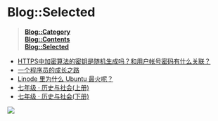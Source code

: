 # Blog::Selected
> **[Blog::Category](/blog/category/)**  
> **[Blog::Contents](/blog/contents)**  
> **[Blog::Selected](/blog/)**

* [HTTPS中加密算法的密钥是随机生成吗？和用户帐号密码有什么关联？](2019/yV0Mes7HLjnFfZeR)
* [一个程序员的成长之路](2019/MgXZH4Scw6Lckg9C)
* [Linode 里为什么 Ubuntu 最火呢？](2019/nlVS8t83aWpb1X3F)
* [七年级 · 历史与社会(上册)](2019/dphjWD2ClYM7TOAK)
* [七年级 · 历史与社会(下册)](2019/Q0pYpZeNhOi0Wm5v)

![](https://ww2.sinaimg.cn/large/005BYqpgly1g01dwo3j72j308c01o080.jpg)

<script async src="//pagead2.googlesyndication.com/pagead/js/adsbygoogle.js"></script> <script> (adsbygoogle = window.adsbygoogle || []).push({ google_ad_client: "ca-pub-4161171709893056", enable_page_level_ads: true }); </script>
<!-- Global site tag (gtag.js) - Google Analytics -->
<script async src="https://www.googletagmanager.com/gtag/js?id=UA-116309064-2"></script>
<script>
  window.dataLayer = window.dataLayer || [];
  function gtag(){dataLayer.push(arguments);}
  gtag('js', new Date());
  gtag('config', 'UA-116309064-2');
</script>
